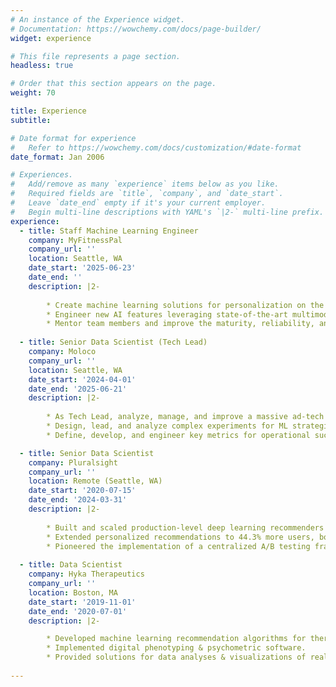 ```yaml
---
# An instance of the Experience widget.
# Documentation: https://wowchemy.com/docs/page-builder/
widget: experience

# This file represents a page section.
headless: true

# Order that this section appears on the page.
weight: 70

title: Experience
subtitle:

# Date format for experience
#   Refer to https://wowchemy.com/docs/customization/#date-format
date_format: Jan 2006

# Experiences.
#   Add/remove as many `experience` items below as you like.
#   Required fields are `title`, `company`, and `date_start`.
#   Leave `date_end` empty if it's your current employer.
#   Begin multi-line descriptions with YAML's `|2-` multi-line prefix.
experience:
  - title: Staff Machine Learning Engineer
    company: MyFitnessPal
    company_url: ''
    location: Seattle, WA
    date_start: '2025-06-23'
    date_end: ''
    description: |2-
    
        * Create machine learning solutions for personalization on the home page, meal scan, and voice logging features 
        * Engineer new AI features leveraging state-of-the-art multimodal LLMs
        * Mentor team members and improve the maturity, reliability, and scalability of machine learning capabilities
        
  - title: Senior Data Scientist (Tech Lead)
    company: Moloco
    company_url: ''
    location: Seattle, WA
    date_start: '2024-04-01'
    date_end: '2025-06-21'
    description: |2-
    
        * As Tech Lead, analyze, manage, and improve a massive ad-tech data ecosystem including internal and third-party data with billions of records.
        * Design, lead, and analyze complex experiments for ML strategies directly impacting customers with eight-figure ad spend.
        * Define, develop, and engineer key metrics for operational success and ads performance.

  - title: Senior Data Scientist
    company: Pluralsight
    company_url: ''
    location: Remote (Seattle, WA)
    date_start: '2020-07-15'
    date_end: '2024-03-31'
    description: |2-
    
        * Built and scaled production-level deep learning recommenders to millions of users, handling variable request volumes with <50ms latency. 
        * Extended personalized recommendations to 44.3% more users, boosting clickthrough rate by 25.4%. 
        * Pioneered the implementation of a centralized A/B testing framework, communicating experiment findings to the executive suite during product reviews.
        
  - title: Data Scientist
    company: Hyka Therapeutics
    company_url: ''
    location: Boston, MA
    date_start: '2019-11-01'
    date_end: '2020-07-01'
    description: |2-

        * Developed machine learning recommendation algorithms for therapeutic content deliverables.
        * Implemented digital phenotyping & psychometric software.
        * Provided solutions for data analyses & visualizations of real-time mental health data.
        
---
```


